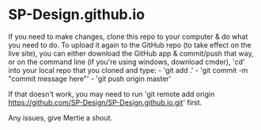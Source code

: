 # SP-Design.github.io
If you need to make changes, clone this repo to your computer & do what you need to do. 
To upload it again to the GitHub repo (to take effect on the live site), you can either download the GitHub app & commit/push that way, or on the command line (if you're using windows, download cmder), 'cd' into your local repo that you cloned and type:
    - 'git add .'
    - 'git commit -m "commit message here"'
    - 'git push origin master'
    
If that doesn't work, you may need to run 'git remote add origin https://github.com/SP-Design/SP-Design.github.io.git' first.

Any issues, give Mertie a shout.
